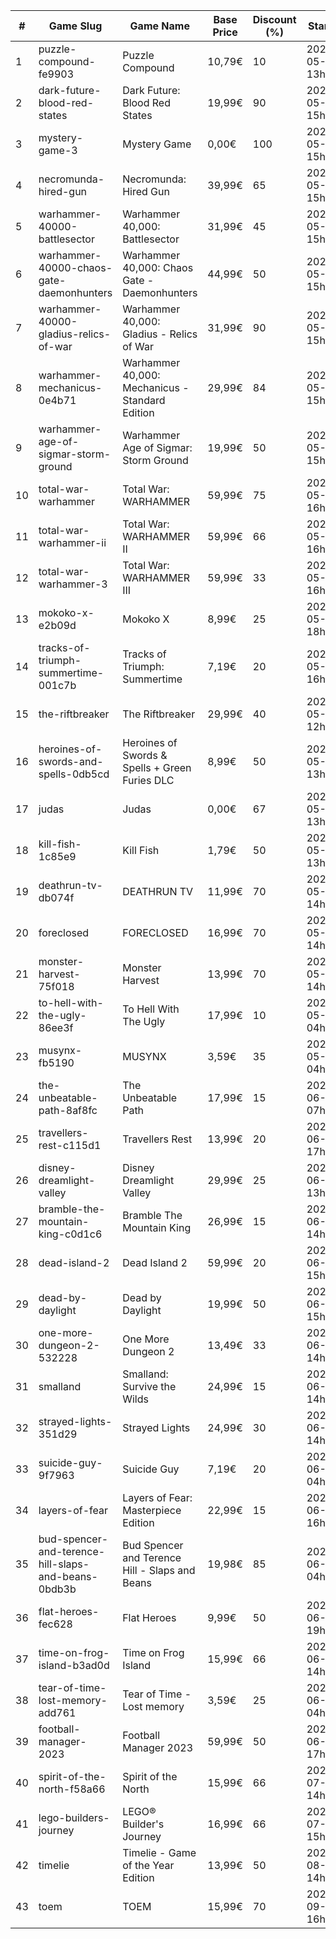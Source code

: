 |#|Game Slug|Game Name|Base Price|Discount (%)|Starts|Ends|
|---|---|---|---|---|---|---|
|1|puzzle-compound-fe9903|Puzzle Compound|10,79€|10|2023-05-25 13h|2023-06-01 13h|
|2|dark-future-blood-red-states|Dark Future: Blood Red States|19,99€|90|2023-05-25 15h|2023-06-01 15h|
|3|mystery-game-3|Mystery Game|0,00€|100|2023-05-25 15h|2023-06-01 15h|
|4|necromunda-hired-gun|Necromunda: Hired Gun|39,99€|65|2023-05-25 15h|2023-06-01 15h|
|5|warhammer-40000-battlesector|Warhammer 40,000: Battlesector|31,99€|45|2023-05-25 15h|2023-06-01 15h|
|6|warhammer-40000-chaos-gate-daemonhunters|Warhammer 40,000: Chaos Gate - Daemonhunters|44,99€|50|2023-05-25 15h|2023-06-01 15h|
|7|warhammer-40000-gladius-relics-of-war|Warhammer 40,000: Gladius - Relics of War|31,99€|90|2023-05-25 15h|2023-06-01 15h|
|8|warhammer-mechanicus-0e4b71|Warhammer 40,000: Mechanicus - Standard Edition|29,99€|84|2023-05-25 15h|2023-06-01 15h|
|9|warhammer-age-of-sigmar-storm-ground|Warhammer Age of Sigmar: Storm Ground|19,99€|50|2023-05-25 15h|2023-06-01 15h|
|10|total-war-warhammer|Total War: WARHAMMER|59,99€|75|2023-05-25 16h|2023-06-01 16h|
|11|total-war-warhammer-ii|Total War: WARHAMMER II|59,99€|66|2023-05-25 16h|2023-06-01 16h|
|12|total-war-warhammer-3|Total War: WARHAMMER III|59,99€|33|2023-05-25 16h|2023-06-01 16h|
|13|mokoko-x-e2b09d|Mokoko X|8,99€|25|2023-05-26 18h|2023-06-09 18h|
|14|tracks-of-triumph-summertime-001c7b|Tracks of Triumph: Summertime|7,19€|20|2023-05-27 16h|2023-06-03 16h|
|15|the-riftbreaker|The Riftbreaker|29,99€|40|2023-05-29 12h|2023-06-15 12h|
|16|heroines-of-swords-and-spells-0db5cd|Heroines of Swords & Spells + Green Furies DLC|8,99€|50|2023-05-29 13h|2023-06-05 13h|
|17|judas|Judas|0,00€|67|2023-05-29 13h|2023-06-05 13h|
|18|kill-fish-1c85e9|Kill Fish|1,79€|50|2023-05-29 13h|2023-06-05 13h|
|19|deathrun-tv-db074f|DEATHRUN TV|11,99€|70|2023-05-29 14h|2023-06-05 14h|
|20|foreclosed|FORECLOSED|16,99€|70|2023-05-29 14h|2023-06-05 14h|
|21|monster-harvest-75f018|Monster Harvest|13,99€|70|2023-05-29 14h|2023-06-05 14h|
|22|to-hell-with-the-ugly-86ee3f|To Hell With The Ugly|17,99€|10|2023-05-30 04h|2023-06-06 04h|
|23|musynx-fb5190|MUSYNX|3,59€|35|2023-05-31 04h|2023-06-07 04h|
|24|the-unbeatable-path-8af8fc|The Unbeatable Path|17,99€|15|2023-06-01 07h|2023-06-11 07h|
|25|travellers-rest-c115d1|Travellers Rest|13,99€|20|2023-06-01 17h|2023-06-15 17h|
|26|disney-dreamlight-valley|Disney Dreamlight Valley|29,99€|25|2023-06-02 13h|2023-06-15 13h|
|27|bramble-the-mountain-king-c0d1c6|Bramble The Mountain King|26,99€|15|2023-06-05 14h|2023-06-12 14h|
|28|dead-island-2|Dead Island 2|59,99€|20|2023-06-06 15h|2023-06-15 15h|
|29|dead-by-daylight|Dead by Daylight|19,99€|50|2023-06-07 15h|2023-06-21 15h|
|30|one-more-dungeon-2-532228|One More Dungeon 2|13,49€|33|2023-06-09 14h|2023-06-18 14h|
|31|smalland|Smalland: Survive the Wilds|24,99€|15|2023-06-12 14h|2023-06-19 14h|
|32|strayed-lights-351d29|Strayed Lights|24,99€|30|2023-06-13 14h|2023-06-25 14h|
|33|suicide-guy-9f7963|Suicide Guy|7,19€|20|2023-06-14 04h|2023-06-29 04h|
|34|layers-of-fear|Layers of Fear: Masterpiece Edition|22,99€|15|2023-06-15 16h|2023-06-22 16h|
|35|bud-spencer-and-terence-hill-slaps-and-beans-0bdb3b|Bud Spencer and Terence Hill - Slaps and Beans|19,98€|85|2023-06-16 04h|2023-08-02 04h|
|36|flat-heroes-fec628|Flat Heroes|9,99€|50|2023-06-16 19h|2023-06-28 19h|
|37|time-on-frog-island-b3ad0d|Time on Frog Island|15,99€|66|2023-06-19 14h|2023-06-26 14h|
|38|tear-of-time-lost-memory-add761|Tear of Time - Lost memory|3,59€|25|2023-06-21 04h|2023-06-28 04h|
|39|football-manager-2023|Football Manager 2023|59,99€|50|2023-06-22 17h|2023-07-13 17h|
|40|spirit-of-the-north-f58a66|Spirit of the North|15,99€|66|2023-07-03 14h|2023-07-10 14h|
|41|lego-builders-journey|LEGO® Builder's Journey|16,99€|66|2023-07-31 15h|2023-08-07 15h|
|42|timelie|Timelie - Game of the Year Edition|13,99€|50|2023-08-01 14h|2023-08-15 14h|
|43|toem|TOEM|15,99€|70|2023-09-11 16h|2023-09-24 16h|

